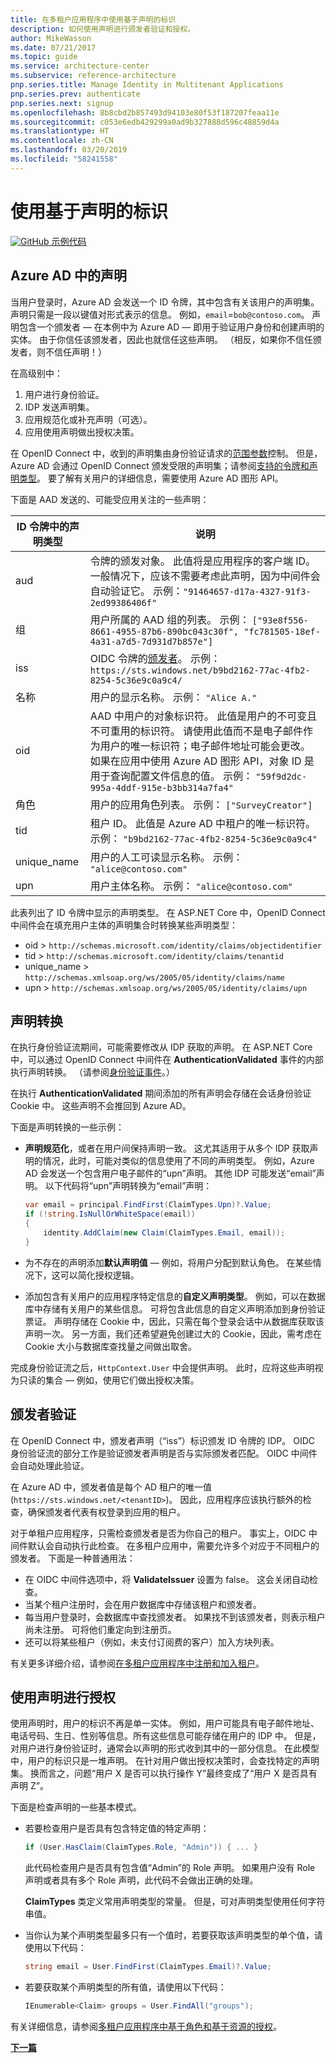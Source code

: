```yaml
---
title: 在多租户应用程序中使用基于声明的标识
description: 如何使用声明进行颁发者验证和授权。
author: MikeWasson
ms.date: 07/21/2017
ms.topic: guide
ms.service: architecture-center
ms.subservice: reference-architecture
pnp.series.title: Manage Identity in Multitenant Applications
pnp.series.prev: authenticate
pnp.series.next: signup
ms.openlocfilehash: 8b8cbd2b857493d94103e80f53f187207feaa11e
ms.sourcegitcommit: c053e6edb429299a0ad9b327888d596c48859d4a
ms.translationtype: HT
ms.contentlocale: zh-CN
ms.lasthandoff: 03/20/2019
ms.locfileid: "58241558"
---
```

# <a name="work-with-claims-based-identities"></a>使用基于声明的标识

[![GitHub](../_images/github.png) 示例代码][sample application]

## <a name="claims-in-azure-ad"></a>Azure AD 中的声明

当用户登录时，Azure AD 会发送一个 ID 令牌，其中包含有关该用户的声明集。 声明只需是一段以键值对形式表示的信息。 例如，`email`=`bob@contoso.com`。  声明包含一个颁发者 &mdash; 在本例中为 Azure AD &mdash; 即用于验证用户身份和创建声明的实体。 由于你信任该颁发者，因此也就信任这些声明。 （相反，如果你不信任颁发者，则不信任声明！）

在高级别中：

1. 用户进行身份验证。
2. IDP 发送声明集。
3. 应用规范化或补充声明（可选）。
4. 应用使用声明做出授权决策。

在 OpenID Connect 中，收到的声明集由身份验证请求的[范围参数]控制。 但是，Azure AD 会通过 OpenID Connect 颁发受限的声明集；请参阅[支持的令牌和声明类型]。 要了解有关用户的详细信息，需要使用 Azure AD 图形 API。

下面是 AAD 发送的、可能受应用关注的一些声明：

| ID 令牌中的声明类型 | 说明 |
| --- | --- |
| aud |令牌的颁发对象。 此值将是应用程序的客户端 ID。 一般情况下，应该不需要考虑此声明，因为中间件会自动验证它。 示例：`"91464657-d17a-4327-91f3-2ed99386406f"` |
| 组 |用户所属的 AAD 组的列表。 示例： `["93e8f556-8661-4955-87b6-890bc043c30f", "fc781505-18ef-4a31-a7d5-7d931d7b857e"]` |
| iss |OIDC 令牌的[颁发者]。 示例： `https://sts.windows.net/b9bd2162-77ac-4fb2-8254-5c36e9c0a9c4/` |
| 名称 |用户的显示名称。 示例： `"Alice A."` |
| oid |AAD 中用户的对象标识符。 此值是用户的不可变且不可重用的标识符。 请使用此值而不是电子邮件作为用户的唯一标识符；电子邮件地址可能会更改。 如果在应用中使用 Azure AD 图形 API，对象 ID 是用于查询配置文件信息的值。 示例： `"59f9d2dc-995a-4ddf-915e-b3bb314a7fa4"` |
| 角色 |用户的应用角色列表。    示例： `["SurveyCreator"]` |
| tid |租户 ID。 此值是 Azure AD 中租户的唯一标识符。 示例： `"b9bd2162-77ac-4fb2-8254-5c36e9c0a9c4"` |
| unique_name |用户的人工可读显示名称。 示例： `"alice@contoso.com"` |
| upn |用户主体名称。 示例： `"alice@contoso.com"` |

此表列出了 ID 令牌中显示的声明类型。 在 ASP.NET Core 中，OpenID Connect 中间件会在填充用户主体的声明集合时转换某些声明类型：

* oid > `http://schemas.microsoft.com/identity/claims/objectidentifier`
* tid > `http://schemas.microsoft.com/identity/claims/tenantid`
* unique_name > `http://schemas.xmlsoap.org/ws/2005/05/identity/claims/name`
* upn > `http://schemas.xmlsoap.org/ws/2005/05/identity/claims/upn`

## <a name="claims-transformations"></a>声明转换

在执行身份验证流期间，可能需要修改从 IDP 获取的声明。 在 ASP.NET Core 中，可以通过 OpenID Connect 中间件在 **AuthenticationValidated** 事件的内部执行声明转换。 （请参阅[身份验证事件]。）

在执行 **AuthenticationValidated** 期间添加的所有声明会存储在会话身份验证 Cookie 中。 这些声明不会推回到 Azure AD。

下面是声明转换的一些示例：

* **声明规范化**，或者在用户间保持声明一致。 这尤其适用于从多个 IDP 获取声明的情况，此时，可能对类似的信息使用了不同的声明类型。 例如，Azure AD 会发送一个包含用户电子邮件的“upn”声明。 其他 IDP 可能发送“email”声明。 以下代码将“upn”声明转换为“email”声明：

  ```csharp
  var email = principal.FindFirst(ClaimTypes.Upn)?.Value;
  if (!string.IsNullOrWhiteSpace(email))
  {
      identity.AddClaim(new Claim(ClaimTypes.Email, email));
  }
  ```

* 为不存在的声明添加**默认声明值** &mdash; 例如，将用户分配到默认角色。 在某些情况下，这可以简化授权逻辑。
* 添加包含有关用户的应用程序特定信息的**自定义声明类型**。 例如，可以在数据库中存储有关用户的某些信息。 可将包含此信息的自定义声明添加到身份验证票证。 声明存储在 Cookie 中，因此，只需在每个登录会话中从数据库获取该声明一次。 另一方面，我们还希望避免创建过大的 Cookie，因此，需考虑在 Cookie 大小与数据库查找量之间做出取舍。

完成身份验证流之后，`HttpContext.User` 中会提供声明。 此时，应将这些声明视为只读的集合 &mdash; 例如，使用它们做出授权决策。

## <a name="issuer-validation"></a>颁发者验证

在 OpenID Connect 中，颁发者声明（“iss”）标识颁发 ID 令牌的 IDP。 OIDC 身份验证流的部分工作是验证颁发者声明是否与实际颁发者匹配。 OIDC 中间件会自动处理此验证。

在 Azure AD 中，颁发者值是每个 AD 租户的唯一值 (`https://sts.windows.net/<tenantID>`)。 因此，应用程序应该执行额外的检查，确保颁发者代表有权登录到应用的租户。

对于单租户应用程序，只需检查颁发者是否为你自己的租户。 事实上，OIDC 中间件默认会自动执行此检查。 在多租户应用中，需要允许多个对应于不同租户的颁发者。 下面是一种普通用法：

* 在 OIDC 中间件选项中，将 **ValidateIssuer** 设置为 false。 这会关闭自动检查。
* 当某个租户注册时，会在用户数据库中存储该租户和颁发者。
* 每当用户登录时，会数据库中查找颁发者。 如果找不到该颁发者，则表示租户尚未注册。 可将他们重定向到注册页。
* 还可以将某些租户（例如，未支付订阅费的客户）加入方块列表。

有关更多详细介绍，请参阅[在多租户应用程序中注册和加入租户][signup]。

## <a name="using-claims-for-authorization"></a>使用声明进行授权

使用声明时，用户的标识不再是单一实体。 例如，用户可能具有电子邮件地址、电话号码、生日、性别等信息。所有这些信息可能存储在用户的 IDP 中。 但是，对用户进行身份验证时，通常会以声明的形式收到其中的一部分信息。 在此模型中，用户的标识只是一堆声明。 在针对用户做出授权决策时，会查找特定的声明集。 换而言之，问题“用户 X 是否可以执行操作 Y”最终变成了“用户 X 是否具有声明 Z”。

下面是检查声明的一些基本模式。

* 若要检查用户是否具有包含特定值的特定声明：

   ```csharp
   if (User.HasClaim(ClaimTypes.Role, "Admin")) { ... }
   ```

   此代码检查用户是否具有包含值“Admin”的 Role 声明。 如果用户没有 Role 声明或者具有多个 Role 声明，此代码不会做出正确的处理。
  
   **ClaimTypes** 类定义常用声明类型的常量。 但是，可对声明类型使用任何字符串值。
* 当你认为某个声明类型最多只有一个值时，若要获取该声明类型的单个值，请使用以下代码：

  ```csharp
  string email = User.FindFirst(ClaimTypes.Email)?.Value;
  ```

* 若要获取某个声明类型的所有值，请使用以下代码：

  ```csharp
  IEnumerable<Claim> groups = User.FindAll("groups");
  ```

有关详细信息，请参阅[多租户应用程序中基于角色和基于资源的授权][authorization]。

[**下一篇**][signup]

<!-- links -->

[范围参数]: https://nat.sakimura.org/2012/01/26/scopes-and-claims-in-openid-connect/
[支持的令牌和声明类型]: /azure/active-directory/active-directory-token-and-claims/
[颁发者]: https://openid.net/specs/openid-connect-core-1_0.html#IDToken
[身份验证事件]: authenticate.md#authentication-events
[signup]: signup.md
[Claims-Based Authorization]: /aspnet/core/security/authorization/claims
[sample application]: https://github.com/mspnp/multitenant-saas-guidance
[authorization]: authorize.md
